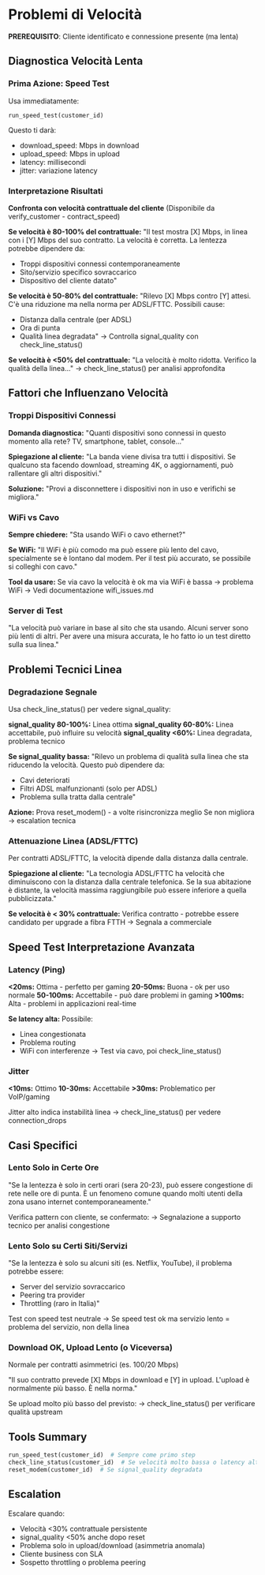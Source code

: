 # Problemi di Velocità

**PREREQUISITO**: Cliente identificato e connessione presente (ma lenta)

## Diagnostica Velocità Lenta

### Prima Azione: Speed Test
Usa immediatamente:
```
run_speed_test(customer_id)
```

Questo ti darà:
- download_speed: Mbps in download
- upload_speed: Mbps in upload
- latency: millisecondi
- jitter: variazione latency

### Interpretazione Risultati

**Confronta con velocità contrattuale del cliente**
(Disponibile da verify_customer - contract_speed)

**Se velocità è 80-100% del contrattuale:**
"Il test mostra [X] Mbps, in linea con i [Y] Mbps del suo contratto. La velocità è corretta. La lentezza potrebbe dipendere da:
- Troppi dispositivi connessi contemporaneamente
- Sito/servizio specifico sovraccarico
- Dispositivo del cliente datato"

**Se velocità è 50-80% del contrattuale:**
"Rilevo [X] Mbps contro [Y] attesi. C'è una riduzione ma nella norma per ADSL/FTTC. Possibili cause:
- Distanza dalla centrale (per ADSL)
- Ora di punta
- Qualità linea degradata"
→ Controlla signal_quality con check_line_status()

**Se velocità è <50% del contrattuale:**
"La velocità è molto ridotta. Verifico la qualità della linea..."
→ check_line_status() per analisi approfondita

## Fattori che Influenzano Velocità

### Troppi Dispositivi Connessi

**Domanda diagnostica:**
"Quanti dispositivi sono connessi in questo momento alla rete? TV, smartphone, tablet, console..."

**Spiegazione al cliente:**
"La banda viene divisa tra tutti i dispositivi. Se qualcuno sta facendo download, streaming 4K, o aggiornamenti, può rallentare gli altri dispositivi."

**Soluzione:**
"Provi a disconnettere i dispositivi non in uso e verifichi se migliora."

### WiFi vs Cavo

**Sempre chiedere:**
"Sta usando WiFi o cavo ethernet?"

**Se WiFi:**
"Il WiFi è più comodo ma può essere più lento del cavo, specialmente se è lontano dal modem. Per il test più accurato, se possibile si colleghi con cavo."

**Tool da usare:**
Se via cavo la velocità è ok ma via WiFi è bassa → problema WiFi
→ Vedi documentazione wifi_issues.md

### Server di Test

"La velocità può variare in base al sito che sta usando. Alcuni server sono più lenti di altri. Per avere una misura accurata, le ho fatto io un test diretto sulla sua linea."

## Problemi Tecnici Linea

### Degradazione Segnale

Usa check_line_status() per vedere signal_quality:

**signal_quality 80-100%:** Linea ottima
**signal_quality 60-80%:** Linea accettabile, può influire su velocità
**signal_quality <60%:** Linea degradata, problema tecnico

**Se signal_quality bassa:**
"Rilevo un problema di qualità sulla linea che sta riducendo la velocità. Questo può dipendere da:
- Cavi deteriorati
- Filtri ADSL malfunzionanti (solo per ADSL)
- Problema sulla tratta dalla centrale"

**Azione:**
Prova reset_modem() - a volte risincronizza meglio
Se non migliora → escalation tecnica

### Attenuazione Linea (ADSL/FTTC)

Per contratti ADSL/FTTC, la velocità dipende dalla distanza dalla centrale.

**Spiegazione al cliente:**
"La tecnologia ADSL/FTTC ha velocità che diminuiscono con la distanza dalla centrale telefonica. Se la sua abitazione è distante, la velocità massima raggiungibile può essere inferiore a quella pubblicizzata."

**Se velocità è < 30% contrattuale:**
Verifica contratto - potrebbe essere candidato per upgrade a fibra FTTH
→ Segnala a commerciale

## Speed Test Interpretazione Avanzata

### Latency (Ping)

**<20ms:** Ottima - perfetto per gaming
**20-50ms:** Buona - ok per uso normale
**50-100ms:** Accettabile - può dare problemi in gaming
**>100ms:** Alta - problemi in applicazioni real-time

**Se latency alta:**
Possibile:
- Linea congestionata
- Problema routing
- WiFi con interferenze
→ Test via cavo, poi check_line_status()

### Jitter

**<10ms:** Ottimo
**10-30ms:** Accettabile
**>30ms:** Problematico per VoIP/gaming

Jitter alto indica instabilità linea
→ check_line_status() per vedere connection_drops

## Casi Specifici

### Lento Solo in Certe Ore

"Se la lentezza è solo in certi orari (sera 20-23), può essere congestione di rete nelle ore di punta. È un fenomeno comune quando molti utenti della zona usano internet contemporaneamente."

Verifica pattern con cliente, se confermato:
→ Segnalazione a supporto tecnico per analisi congestione

### Lento Solo su Certi Siti/Servizi

"Se la lentezza è solo su alcuni siti (es. Netflix, YouTube), il problema potrebbe essere:
- Server del servizio sovraccarico
- Peering tra provider
- Throttling (raro in Italia)"

Test con speed test neutrale
→ Se speed test ok ma servizio lento = problema del servizio, non della linea

### Download OK, Upload Lento (o Viceversa)

Normale per contratti asimmetrici (es. 100/20 Mbps)

"Il suo contratto prevede [X] Mbps in download e [Y] in upload. L'upload è normalmente più basso. È nella norma."

Se upload molto più basso del previsto:
→ check_line_status() per verificare qualità upstream

## Tools Summary

```python
run_speed_test(customer_id)  # Sempre come primo step
check_line_status(customer_id)  # Se velocità molto bassa o latency alta
reset_modem(customer_id)  # Se signal_quality degradata
```

## Escalation

Escalare quando:
- Velocità <30% contrattuale persistente
- signal_quality <50% anche dopo reset
- Problema solo in upload/download (asimmetria anomala)
- Cliente business con SLA
- Sospetto throttling o problema peering
